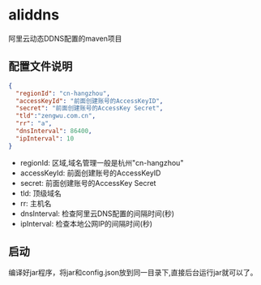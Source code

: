 # aliddns
阿里云动态DDNS配置的maven项目

## 配置文件说明

```json
{
  "regionId": "cn-hangzhou",
  "accessKeyId": "前面创建账号的AccessKeyID",
  "secret": "前面创建账号的AccessKey Secret",
  "tld":"zengwu.com.cn",
  "rr": "a",
  "dnsInterval": 86400,
  "ipInterval": 10
}
```

* regionId: 区域,域名管理一般是杭州"cn-hangzhou"
* accessKeyId: 前面创建账号的AccessKeyID
* secret: 前面创建账号的AccessKey Secret
* tld: 顶级域名
* rr: 主机名
* dnsInterval: 检查阿里云DNS配置的间隔时间(秒)
* ipInterval: 检查本地公网IP的间隔时间(秒)

## 启动

编译好jar程序，将jar和config.json放到同一目录下,直接后台运行jar就可以了。